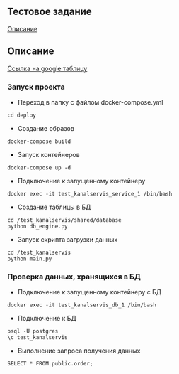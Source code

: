 
## Тестовое задание  
[Описание](https://unwinddigital.notion.site/Python-1fdcee22ef5345cf82b058c333818c08)  


## Описание  
[Ссылка на google таблицу](https://docs.google.com/spreadsheets/d/12tn4_zbwp7IrdHNRyeoqaqg0E_d8q6CqF5icuGkPhjo/edit#gid=0)  



### Запуск проекта

- Переход в папку с файлом docker-compose.yml
```
cd deploy
```

- Создание образов
```
docker-compose build
```

- Запуск контейнеров
```
docker-compose up -d
```

- Подключение к запущенному контейнеру
```
docker exec -it test_kanalservis_service_1 /bin/bash
```

- Создание таблицы в БД
```
cd /test_kanalservis/shared/database
python db_engine.py
```

- Запуск скрипта загрузки данных
```
cd /test_kanalservis
python main.py
```

### Проверка данных, хранящихся в БД  

- Подключение к запущенному контейнеру с БД
```
docker exec -it test_kanalservis_db_1 /bin/bash
```
- Подключение к БД
```
psql -U postgres
\c test_kanalservis
```
- Выполнение запроса получения данных
```
SELECT * FROM public.order;
```
